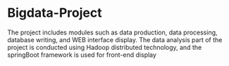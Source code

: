 # Bigdata-Project
The project includes modules such as data production, data processing, database writing, and WEB interface display.
The data analysis part of the project is conducted using Hadoop distributed technology, and the springBoot framework is used for front-end display
